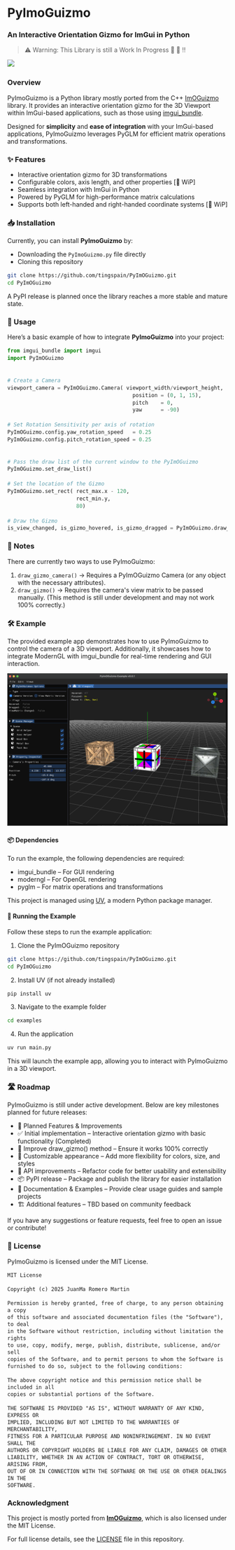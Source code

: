 # PyImoGuizmo

### An Interactive Orientation Gizmo for ImGui in Python

> ⚠️ Warning: This Library is still a Work In Progress 🚧 👷 ‼️

![](/media/PyImOGuizmo_Demo.gif)

### Overview

PyImoGuizmo is a Python library mostly ported from the C++ [ImOGuizmo](https://github.com/fknfilewalker/imoguizmo) library. It provides an interactive orientation gizmo for the 3D Viewport  within ImGui-based applications, such as those using [imgui_bundle](https://github.com/pthom/imgui_bundle).


Designed for **simplicity** and **ease of integration** with your ImGui-based applications, PyImoGuizmo leverages PyGLM for efficient matrix operations and transformations.


### ✨ Features

- Interactive orientation gizmo for 3D transformations
- Configurable colors, axis length, and other properties [🚧 WiP]
- Seamless integration with ImGui in Python
- Powered by PyGLM for high-performance matrix calculations
- Supports both left-handed and right-handed coordinate systems [🚧 WiP]

### 📥 Installation

Currently, you can install **PyImoGuizmo** by:

* Downloading the `PyImoGuizmo.py` file directly
* Cloning this repository
```sh
git clone https://github.com/tingspain/PyImOGuizmo.git
cd PyImOGuizmo
```

A PyPI release is planned once the library reaches a more stable and mature state.


### 🚀 Usage

Here’s a basic example of how to integrate **PyImoGuizmo** into your project:

```Python
from imgui_bundle import imgui
import PyImOGuizmo 


# Create a Camera
viewport_camera = PyImOGuizmo.Camera( viewport_width/viewport_height, 
                                        position = (0, 1, 15), 
                                        pitch    = 0, 
                                        yaw      = -90) 

# Set Rotation Sensitivity per axis of rotation
PyImOGuizmo.config.yaw_rotation_speed   = 0.25 
PyImOGuizmo.config.pitch_rotation_speed = 0.25 


# Pass the draw list of the current window to the PyImOGuizmo
PyImOGuizmo.set_draw_list()

# Set the location of the Gizmo
PyImOGuizmo.set_rect( rect_max.x - 120, 
                      rect_min.y, 
                      80)

# Draw the Gizmo
is_view_changed, is_gizmo_hovered, is_gizmo_dragged = PyImOGuizmo.draw_gizmo_camera(viewport_camera)


```

### 📌 Notes

There are currently two ways to use PyImoGuizmo:

1. `draw_gizmo_camera()` → Requires a PyImOGuizmo Camera (or any object with the necessary attributes).
2. `draw_gizmo()` → Requires the camera's view matrix to be passed manually. (This method is still under development and may not work 100% correctly.)


### 🛠 Example

The provided example app demonstrates how to use PyImoGuizmo to control the camera of a 3D viewport. Additionally, it showcases how to integrate ModernGL with imgui_bundle for real-time rendering and GUI interaction.

![Example App](media/PyImOGuizmo_Example_App.png)

#### 📦 Dependencies

To run the example, the following dependencies are required:

- imgui_bundle – For GUI rendering
- moderngl – For OpenGL rendering
- pyglm – For matrix operations and transformations

This project is managed using [UV](https://github.com/astral-sh/uv), a modern Python package manager.

#### 🚀 Running the Example

Follow these steps to run the example application:

1. Clone the PyImOGuizmo repository
```sh
git clone https://github.com/tingspain/PyImOGuizmo.git
cd PyImOGuizmo
```

2. Install UV (if not already installed)
```sh 
pip install uv
```

3. Navigate to the example folder
```sh
cd examples
```

4. Run the application
```sh 
uv run main.py
```

This will launch the example app, allowing you to interact with PyImoGuizmo in a 3D viewport.

### 🛣️ Roadmap

PyImoGuizmo is still under active development. Below are key milestones planned for future releases:

- 🚀 Planned Features & Improvements
- ✅ Initial implementation – Interactive orientation gizmo with basic functionality (Completed)
- 🔄 Improve draw_gizmo() method – Ensure it works 100% correctly
- 🎨 Customizable appearance – Add more flexibility for colors, size, and styles
- 🔧 API improvements – Refactor code for better usability and extensibility
- 📦 PyPI release – Package and publish the library for easier installation
- 📖 Documentation & Examples – Provide clear usage guides and sample projects
- 🏗️ Additional features – TBD based on community feedback

If you have any suggestions or feature requests, feel free to open an issue or contribute!

### 📜 License

PyImoGuizmo is licensed under the MIT License.

``` license 
MIT License  

Copyright (c) 2025 JuanMa Romero Martin  

Permission is hereby granted, free of charge, to any person obtaining a copy  
of this software and associated documentation files (the "Software"), to deal  
in the Software without restriction, including without limitation the rights  
to use, copy, modify, merge, publish, distribute, sublicense, and/or sell  
copies of the Software, and to permit persons to whom the Software is  
furnished to do so, subject to the following conditions:  

The above copyright notice and this permission notice shall be included in all
copies or substantial portions of the Software.

THE SOFTWARE IS PROVIDED "AS IS", WITHOUT WARRANTY OF ANY KIND, EXPRESS OR
IMPLIED, INCLUDING BUT NOT LIMITED TO THE WARRANTIES OF MERCHANTABILITY,
FITNESS FOR A PARTICULAR PURPOSE AND NONINFRINGEMENT. IN NO EVENT SHALL THE
AUTHORS OR COPYRIGHT HOLDERS BE LIABLE FOR ANY CLAIM, DAMAGES OR OTHER
LIABILITY, WHETHER IN AN ACTION OF CONTRACT, TORT OR OTHERWISE, ARISING FROM,
OUT OF OR IN CONNECTION WITH THE SOFTWARE OR THE USE OR OTHER DEALINGS IN THE
SOFTWARE.
```

### Acknowledgment

This project is mostly ported from [**ImOGuizmo**](https://github.com/fknfilewalker/imoguizmo/tree/main), which is also licensed under the MIT License.

For full license details, see the [LICENSE](https://github.com/fknfilewalker/imoguizmo/blob/main/LICENSE) file in this repository.
